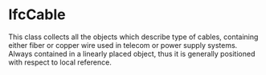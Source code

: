 IfcCable
========
This class collects all the objects which describe type of cables, containing
either fiber or copper wire used in telecom or power supply systems.  
Always contained in a linearly placed object, thus it is generally positioned
with respect to local reference.


